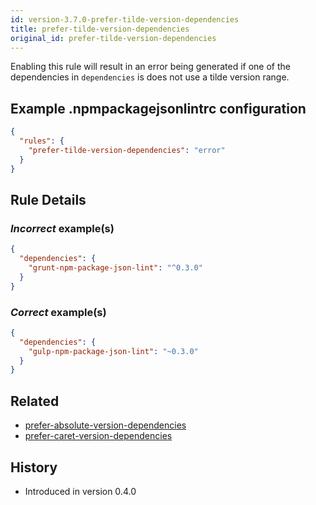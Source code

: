 ```yaml
---
id: version-3.7.0-prefer-tilde-version-dependencies
title: prefer-tilde-version-dependencies
original_id: prefer-tilde-version-dependencies
---
```


Enabling this rule will result in an error being generated if one of the dependencies in `dependencies` is does not use a tilde version range.

## Example .npmpackagejsonlintrc configuration

```json
{
  "rules": {
    "prefer-tilde-version-dependencies": "error"
  }
}
```

## Rule Details

### *Incorrect* example(s)

```json
{
  "dependencies": {
    "grunt-npm-package-json-lint": "^0.3.0"
  }
}
```

### *Correct* example(s)

```json
{
  "dependencies": {
    "gulp-npm-package-json-lint": "~0.3.0"
  }
}
```

## Related

* [prefer-absolute-version-dependencies](prefer-absolute-version-dependencies.md)
* [prefer-caret-version-dependencies](prefer-caret-version-dependencies.md)

## History

* Introduced in version 0.4.0
